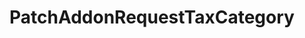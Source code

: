 # PatchAddonRequestTaxCategory







<!-- This file was generated by liblab | https://liblab.com/ -->